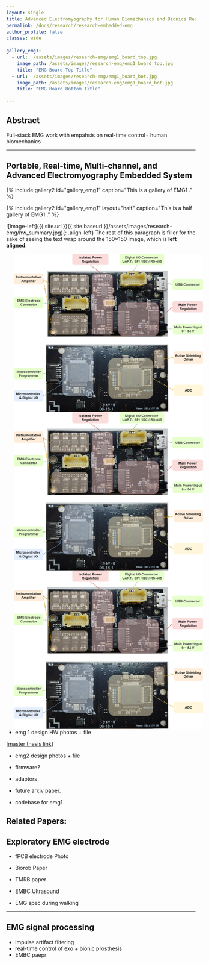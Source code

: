 ```yaml
---
layout: single
title: Advanced Electromyography for Human Biomechanics and Bionics Research
permalink: /docs/research/research-embedded-emg
author_profile: false
classes: wide

gallery_emg1:
  - url:  /assets/images/research-emg/emg1_board_top.jpg
    image_path: /assets/images/research-emg/emg1_board_top.jpg
    title: "EMG Board Top Title"
  - url:  /assets/images/research-emg/emg1_board_bot.jpg
    image_path: /assets/images/research-emg/emg1_board_bot.jpg
    title: "EMG Board Bottom Title"

---
```


## Abstract

Full-stack EMG work with empahsis on real-time control+ human biomechanics

---

## Portable, Real-time, Multi-channel, and Advanced Electromyography Embedded System

{% include gallery2 id="gallery_emg1" caption="This is a gallery of EMG1 ." %}

{% include gallery2 id="gallery_emg1" layout="half" caption="This is a half gallery of EMG1 ." %}

![image-left]({{ site.url }}{{ site.baseurl }}/assets/images/research-emg/hw_summary.jpg){: .align-left} The rest of this paragraph is filler for the sake of seeing the text wrap around the 150×150 image, which is **left aligned**.

<img align="left" src="/assets/images/research-emg/hw_summary.jpg" alt="Made with Angular" title="Angular" hspace="20"/>
<img align="left" src="/assets/images/research-emg/hw_summary.jpg" alt="Made with Bootstrap" title="Bootstrap" hspace="20"/>
<img align="left" src="/assets/images/research-emg/hw_summary.jpg" alt="Developed using Browsersync" title="Browsersync" hspace="20"/>
<br/><br/><br/><br/><br/>

- emg 1 design HW photos + file

\[[master thesis link](https://dspace.mit.edu/handle/1721.1/124074)\]


- emg2 design photos + file
- firmware?
- adaptors

- future arxiv paper.
- codebase for emg1

Related Papers: 
---

## Exploratory EMG electrode

- fPCB electrode Photo
- Biorob Paper
- TMRB paper 
- EMBC Ultrasound

- EMG spec during walking

---

## EMG signal processing 

- impulse artifact filtering
- real-time control of exo + bionic prosthesis
- EMBC paepr 


